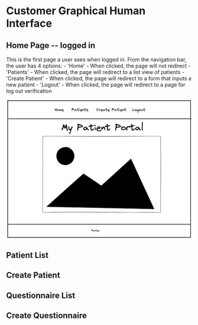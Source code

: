 # Customer Graphical Human Interface

## Home Page -- logged in

This is the first page a user sees when logged in.
From the navigation bar, the user has 4 options:
    - 'Home' - When clicked, the page will not redirect
    - 'Patients' - When clicked, the page will redirect to a list view of patients
    - 'Create Patient' - When clicked, the page will redirect to a form that inputs a new patient
    - 'Logout' - When clicked, the page will redirect to a page for log out verification

![Home -- Logged in](wireframes/home-logged-in.png)

## Patient List

## Create Patient

## Questionnaire List

## Create Questionnaire
